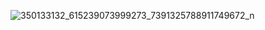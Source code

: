 
![350133132_615239073999273_7391325788911749672_n](https://github.com/svetlanasieber/Software-Engineering--Path-SoftUni/assets/135451084/930d44c4-2fa8-4cd8-b61d-776d59187c2a)
